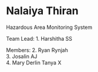 # Nalaiya Thiran

Hazardous Area Monitoring System

Team Lead: 1. Harshitha SS

Members:  2. Ryan Rynjah<br>
          3. Josalin AJ<br>
          4. Mary Derlin Tanya X
